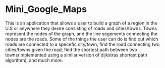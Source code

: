 # Mini_Google_Maps

This is an application that allows a user to build a graph of a region in the U.S or anywhere they desire consisting of roads and cities/towns. Towns
represent the nodes of the graph, and the line segements connecting the nodes are the roads. Some of the things the user can do is find out which roads are connected
to a specefic city/town, find the road connecting two cities/towns given the road, find the shortest path between two towns(implemented using a similar version of dijkstras
shortest path algorithm), and much more. 
